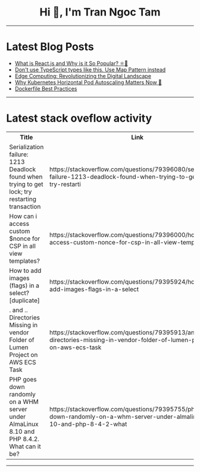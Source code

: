 <h1 align="center">Hi 👋, I'm Tran Ngoc Tam</h1>

---

# Latest Blog Posts 
<!-- BLOG-POST-LIST:START -->
- [What is React.js and Why is it So Popular? ⚛️🚀](https://dev.to/abhay_yt_52a8e72b213be229/what-is-reactjs-and-why-is-it-so-popular-39c)
- [Don&#39;t use TypeScript types like this. Use Map Pattern instead](https://dev.to/perisicnikola37/dont-use-typescript-types-like-this-use-map-pattern-instead-ki3)
- [Edge Computing: Revolutionizing the Digital Landscape](https://dev.to/scitechinsights/edge-computing-revolutionizing-the-digital-landscape-20g6)
- [Why Kubernetes Horizontal Pod Autoscaling Matters Now 🚀](https://dev.to/debashis_sikdar_46690290e/why-kubernetes-horizontal-pod-autoscaling-matters-now-3adk)
- [Dockerfile Best Practices](https://dev.to/godofgeeks/dockerfile-best-practices-24eb)
<!-- BLOG-POST-LIST:END -->

---

# Latest stack oveflow activity
<table>
  <tr><th>Title</th><th>Link</th></tr>
  <!-- STACKOVERFLOW:START --><tr><td>Serialization failure: 1213 Deadlock found when trying to get lock; try restarting transaction</td><td>https://stackoverflow.com/questions/79396080/serialization-failure-1213-deadlock-found-when-trying-to-get-lock-try-restarti</td></tr><tr><td>How can i access custom $nonce for CSP in all view templates?</td><td>https://stackoverflow.com/questions/79396000/how-can-i-access-custom-nonce-for-csp-in-all-view-templates</td></tr><tr><td>How to add images &lpar;flags&rpar; in a select? [duplicate]</td><td>https://stackoverflow.com/questions/79395924/how-to-add-images-flags-in-a-select</td></tr><tr><td>. and .. Directories Missing in vendor Folder of Lumen Project on AWS ECS Task</td><td>https://stackoverflow.com/questions/79395913/and-directories-missing-in-vendor-folder-of-lumen-project-on-aws-ecs-task</td></tr><tr><td>PHP goes down randomly on a WHM server under AlmaLinux 8.10 and PHP 8.4.2. What can it be?</td><td>https://stackoverflow.com/questions/79395755/php-goes-down-randomly-on-a-whm-server-under-almalinux-8-10-and-php-8-4-2-what</td></tr><!-- STACKOVERFLOW:END -->
</table>

---


